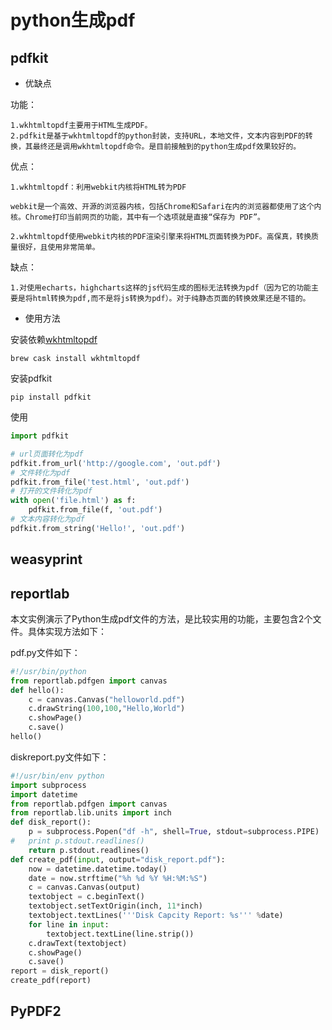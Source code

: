 # python生成pdf

## pdfkit

- 优缺点

功能：

```
1.wkhtmltopdf主要用于HTML生成PDF。
2.pdfkit是基于wkhtmltopdf的python封装，支持URL，本地文件，文本内容到PDF的转换，其最终还是调用wkhtmltopdf命令。是目前接触到的python生成pdf效果较好的。
```

优点：

```
1.wkhtmltopdf：利用webkit内核将HTML转为PDF

webkit是一个高效、开源的浏览器内核，包括Chrome和Safari在内的浏览器都使用了这个内核。Chrome打印当前网页的功能，其中有一个选项就是直接“保存为 PDF”。

2.wkhtmltopdf使用webkit内核的PDF渲染引擎来将HTML页面转换为PDF。高保真，转换质量很好，且使用非常简单。
```

缺点：

```
1.对使用echarts，highcharts这样的js代码生成的图标无法转换为pdf（因为它的功能主要是将html转换为pdf,而不是将js转换为pdf）。对于纯静态页面的转换效果还是不错的。
```

- 使用方法

安装依赖[wkhtmltopdf](https://wkhtmltopdf.org/downloads.html)

```
brew cask install wkhtmltopdf
```

安装pdfkit

```
pip install pdfkit
```

使用

```python
import pdfkit

# url页面转化为pdf
pdfkit.from_url('http://google.com', 'out.pdf')
# 文件转化为pdf
pdfkit.from_file('test.html', 'out.pdf')
# 打开的文件转化为pdf
with open('file.html') as f:
  	pdfkit.from_file(f, 'out.pdf')
# 文本内容转化为pdf
pdfkit.from_string('Hello!', 'out.pdf')
```

## weasyprint

## reportlab

本文实例演示了Python生成pdf文件的方法，是比较实用的功能，主要包含2个文件。具体实现方法如下：

pdf.py文件如下：

```python
#!/usr/bin/python
from reportlab.pdfgen import canvas
def hello():
    c = canvas.Canvas("helloworld.pdf")
    c.drawString(100,100,"Hello,World")
    c.showPage()
    c.save()
hello()
```

diskreport.py文件如下：

```python
#!/usr/bin/env python
import subprocess
import datetime
from reportlab.pdfgen import canvas
from reportlab.lib.units import inch
def disk_report():
    p = subprocess.Popen("df -h", shell=True, stdout=subprocess.PIPE)
#   print p.stdout.readlines()
    return p.stdout.readlines()
def create_pdf(input, output="disk_report.pdf"):
    now = datetime.datetime.today()
    date = now.strftime("%h %d %Y %H:%M:%S")
    c = canvas.Canvas(output)
    textobject = c.beginText()
    textobject.setTextOrigin(inch, 11*inch)
    textobject.textLines('''Disk Capcity Report: %s''' %date)
    for line in input:
        textobject.textLine(line.strip())
    c.drawText(textobject)
    c.showPage()
    c.save()
report = disk_report()
create_pdf(report)
```

## PyPDF2

